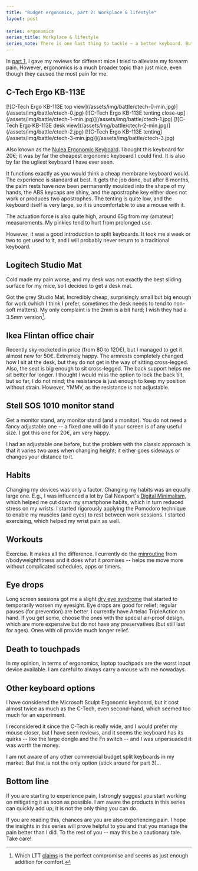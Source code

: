 ```yaml
---
title: "Budget ergonomics, part 2: Workplace & lifestyle"
layout: post

series: ergonomics
series_title: Workplace & lifestyle
series_note: There is one last thing to tackle – a better keyboard. But that is a story for another time.
---
```


In [part 1](2022-03-29-budget-ergonomics-mice.md), I gave my reviews for different mice I tried to alleviate my forearm pain. However, ergonomics is a much broader topic than just mice, even though they caused the most pain for me.

## C-Tech Ergo KB-113E

<p class="carrousel" markdown=1>
    [![C-Tech Ergo KB-113E top view](/assets/img/battle/ctech-0-min.jpg)](/assets/img/battle/ctech-0.jpg)
    [![C-Tech Ergo KB-113E tenting close-up](/assets/img/battle/ctech-1-min.jpg)](/assets/img/battle/ctech-1.jpg)
    [![C-Tech Ergo KB-113E desk view](/assets/img/battle/ctech-2-min.jpg)](/assets/img/battle/ctech-2.jpg)
    [![C-Tech Ergo KB-113E tenting](/assets/img/battle/ctech-3-min.jpg)](/assets/img/battle/ctech-3.jpg)
</p>

Also known as the [Nulea Ergonomic Keyboard](https://nulea.com/collections/ergonomic/products/nulea-rt01-2-4g-wireless-ergonomic-split-keyboard-with-pillowed-wrist-rest). I bought this keyboard for 20€; it was by far the cheapest ergonomic keyboard I could find. It is also by far the ugliest keyboard I have ever seen.

It functions exactly as you would think a cheap membrane keyboard would. The experience is standard at best. It gets the job done, but after 6 months, the palm rests have now been permanently moulded into the shape of my hands, the ABS keycaps are shiny, and the apostrophe key either does not work or produces two apostrophes. The tenting is quite low, and the keyboard itself is very large, so it is uncomfortable to use a mouse with it.

The actuation force is also quite high, around 65g from my (amateur) measurements. My pinkies tend to hurt from prolonged use.

However, it was a good introduction to split keyboards. It took me a week or two to get used to it, and I will probably never return to a traditional keyboard.

## Logitech Studio Mat

Cold made my pain worse, and my desk was not exactly the best sliding surface for my mice, so I decided to get a desk mat.

Got the grey Studio Mat. Incredibly cheap, surprisingly small but big enough for work (which I think I prefer, sometimes the desk needs to tend to non-soft matters). My only complaint is the 2mm is a bit hard; I wish they had a 3.5mm version[^ltt].

[^ltt]: Which LTT [claims](https://youtu.be/nLgXeIaK0U0?t=549) is the perfect compromise and seems as just enough addition for comfort.

## Ikea Flintan office chair

Recently sky-rocketed in price (from 80 to 120€), but I managed to get it almost new for 50€. Extremely happy. The armrests completely changed how I sit at the desk, but they do not get in the way of sitting cross-legged. Also, the seat is big enough to sit cross-legged. The back support helps me sit better for longer. I thought I would miss the option to lock the back tilt, but so far, I do not mind; the resistance is just enough to keep my position without strain. However, YMMV, as the resistance is not adjustable.

## Stell SOS 1010 monitor stand

Get a monitor stand, any monitor stand (and a monitor). You do not need a fancy adjustable one -- a fixed one will do if your screen is of any useful size. I got this one for 20€, am very happy.

I had an adjustable one before, but the problem with the classic approach is that it varies two axes when changing height; it either goes sideways or changes your distance to it.

## Habits

Changing my devices was only a factor. Changing my habits was an equally large one. E.g., I was influenced a lot by Cal Newport's [Digital Minimalism](https://www.calnewport.com/books/digital-minimalism/), which helped me cut down my smartphone habits, which in turn reduced stress on my wrists. I started rigorously applying the Pomodoro technique to enable my muscles (and eyes) to rest between work sessions. I started exercising, which helped my wrist pain as well.

## Workouts

Exercise. It makes all the difference. I currently do the [minroutine](https://www.reddit.com/r/bodyweightfitness/wiki/minroutine/) from r/bodyweightfitness and it does what it promises -- helps me move more without complicated schedules, apps or timers.

## Eye drops

Long screen sessions got me a slight [dry eye syndrome](https://en.wikipedia.org/wiki/Dry_eye_syndrome) that started to temporarily worsen my eyesight. Eye drops are good for relief; regular pauses (for prevention) are better. I currently have Artelac TripleAction on hand. If you get some, choose the ones with the special air-proof design, which are more expensive but do not have any preservatives (but still last for ages). Ones with oil provide much longer relief.

## Death to touchpads

In my opinion, in terms of ergonomics, laptop touchpads are the worst input device available. I am careful to always carry a mouse with me nowadays.

## Other keyboard options

I have considered the Microsoft Sculpt Ergonomic keyboard, but it cost almost twice as much as the C-Tech, even second-hand, which seemed too much for an experiment.

I reconsidered it since the C-Tech is really wide, and I would prefer my mouse closer, but I have seen reviews, and it seems the keyboard has its quirks -- like the large dongle and the Fn switch -- and I was unpersuaded it was worth the money.

I am not aware of any other commercial budget split keyboards in my market. But that is not the only option (stick around for part 3)…

## Bottom line

If you are starting to experience pain, I strongly suggest you start working on mitigating it as soon as possible. I am aware the products in this series can quickly add up; it is not the only thing you can do.

If you are reading this, chances are you are also experiencing pain. I hope the insights in this series will prove helpful to you and that you manage the pain better than I did. To the rest of you -- may this be a cautionary tale. Take care!
